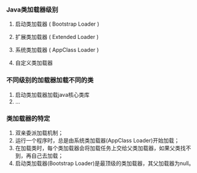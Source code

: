 ### Java类加载器级别

1. 启动类加载器 ( Bootstrap Loader )

2. 扩展类加载器 ( Extended Loader )

3. 系统类加载器 ( AppClass Loader )

4. 自定义类加载器

### 不同级别的加载器加载不同的类

1. 启动类加载器加载java核心类库
2. ...

### 类加载器的特定

1. 双亲委派加载机制；
2. 运行一个程序时，总是由系统类加载器(AppClass Loader)开始加载；
3. 在加载类时，每个类加载器会将加载任务上交给父类加载器，如果父类找不到，再自己去加载；
4. 启动类加载器(Bootstrap Loader)是最顶级的类加载器，其父加载器为null。
